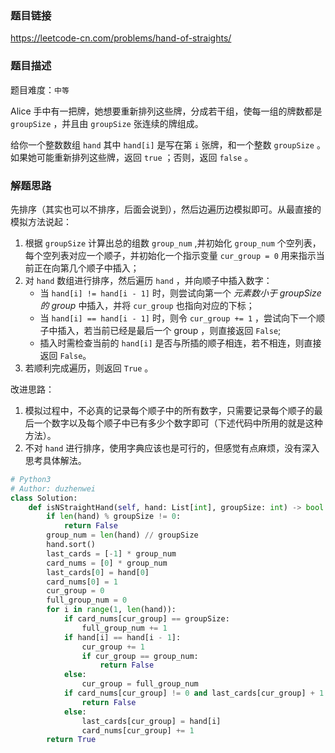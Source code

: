 ### 题目链接
https://leetcode-cn.com/problems/hand-of-straights/

### 题目描述
题目难度：```中等```

Alice 手中有一把牌，她想要重新排列这些牌，分成若干组，使每一组的牌数都是 ```groupSize``` ，并且由 ```groupSize``` 张连续的牌组成。

给你一个整数数组 ```hand``` 其中 ```hand[i]``` 是写在第 ```i``` 张牌，和一个整数 ```groupSize``` 。如果她可能重新排列这些牌，返回 ```true``` ；否则，返回 ```false``` 。

### 解题思路
先排序（其实也可以不排序，后面会说到），然后边遍历边模拟即可。从最直接的模拟方法说起：
1. 根据 ```groupSize``` 计算出总的组数 ```group_num``` ,并初始化 ```group_num``` 个空列表，每个空列表对应一个顺子，并初始化一个指示变量 ```cur_group = 0``` 用来指示当前正在向第几个顺子中插入；
2. 对 ```hand``` 数组进行排序，然后遍历 ```hand``` ，并向顺子中插入数字：
   - 当 ```hand[i] != hand[i - 1]``` 时，则尝试向第一个 *元素数小于 groupSize 的 group* 中插入，并将 ```cur_group``` 也指向对应的下标；
   - 当 ```hand[i] == hand[i - 1]``` 时，则令 ```cur_group += 1``` ，尝试向下一个顺子中插入，若当前已经是最后一个 group ，则直接返回 ```False```;
   - 插入时需检查当前的 ```hand[i]``` 是否与所插的顺子相连，若不相连，则直接返回 ```False```。
3. 若顺利完成遍历，则返回 ```True``` 。

改进思路：
1. 模拟过程中，不必真的记录每个顺子中的所有数字，只需要记录每个顺子的最后一个数字以及每个顺子中已有多少个数字即可（下述代码中所用的就是这种方法）。
2. 不对 ```hand``` 进行排序，使用字典应该也是可行的，但感觉有点麻烦，没有深入思考具体解法。

```python
# Python3
# Author: duzhenwei
class Solution:
    def isNStraightHand(self, hand: List[int], groupSize: int) -> bool:
        if len(hand) % groupSize != 0:
            return False
        group_num = len(hand) // groupSize
        hand.sort()
        last_cards = [-1] * group_num
        card_nums = [0] * group_num
        last_cards[0] = hand[0]
        card_nums[0] = 1
        cur_group = 0
        full_group_num = 0
        for i in range(1, len(hand)):
            if card_nums[cur_group] == groupSize:
                full_group_num += 1
            if hand[i] == hand[i - 1]:
                cur_group += 1
                if cur_group == group_num:
                    return False
            else:
                cur_group = full_group_num
            if card_nums[cur_group] != 0 and last_cards[cur_group] + 1 != hand[i]:
                return False
            else:
                last_cards[cur_group] = hand[i]
                card_nums[cur_group] += 1
        return True
```
